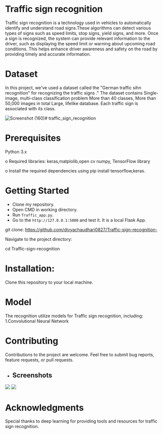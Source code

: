 # Traffic sign recognition 
Traffic sign recognition is a technology used in vehicles to automatically identify and understand road signs.These algorithms can detect various types of signs such as speed limits, stop signs, yield signs, and more. Once a sign is recognized, the system can provide relevant information to the driver, such as displaying the speed limit or warning about upcoming road conditions. This helps enhance driver awareness and safety on the road by providing timely and accurate information.


# Dataset
In this project, we've used a dataset called the "German traffic sihn recognition" for recognizing the traffic signs ." The dataset contains Single-image, multi-class classification problem More than 40 classes, More than 50,000 images in total Large, lifelike database.
Each traffic sign is associated with its class.

![Screenshot (160)](https://github.com/divyachaudhari0827/Traffic-sign-recognition-/assets/170090039/881377f2-5196-4a5d-902f-17f8380aa510)# traffic_sign_recognition

# Prerequisites

Python 3.x

o Required libraries: keras,matplolib,open cv numpy, TensorFlow library



o Install the required dependencies using pip install tensorflow,keras.



# Getting Started

- Clone my repository.
- Open CMD in working directory.
- Run `Traffic_app.py`.
- Go to the `http://127.0.0.1:5000` and test it. It is a local Flask App.

git clone: 
https://github.com/divyachaudhari0827/Traffic-sign-recognition-

Navigate to the project directory:

cd Traffic-sign-recognition

# Installation:
Clone this repository to your local machine.


# Model
The recognition utilize  models for Traffic sign recognition, including:
1.Convolutional Neural Network

# Contributing
Contributions to the project are welcome. Feel free to submit bug reports, feature requests, or pull requests.

- ## Screenshots
<img src="C:\Users\HP\Pictures\Screenshots\Screenshot (160).png">
<img src="C:\Users\HP\Pictures\Screenshots\Screenshot (130).png">


# Acknowledgments
Special thanks to deep learning for providing tools and resources for traffic sign recognition.


